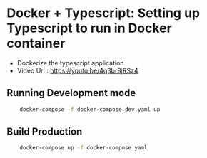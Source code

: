 # Docker + Typescript: Setting up Typescript to run in Docker container

- Dockerize the typescript application
- Video Url :  https://youtu.be/4q3br8jRSz4

## Running Development mode 

```bash
    docker-compose -f docker-compose.dev.yaml up
```

## Build Production 

```bash
    docker-compose up -f docker-compose.yaml
```



